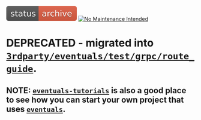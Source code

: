 [![status: archive](https://github.com/GIScience/badges/raw/master/status/archive.svg)](https://github.com/GIScience/badges#archive) [![No Maintenance Intended](http://unmaintained.tech/badge.svg)](http://unmaintained.tech/)

# DEPRECATED - migrated into [`3rdparty/eventuals/test/grpc/route_guide`](https://github.com/onelxj/eventuals/tree/routeGuideTest/test/grpc/route_guide).

## NOTE: [`eventuals-tutorials`](https://github.com/3rdparty/eventuals-tutorial) is also a good place to see how you can start your own project that uses [`eventuals`](https://github.com/3rdparty/eventuals).
